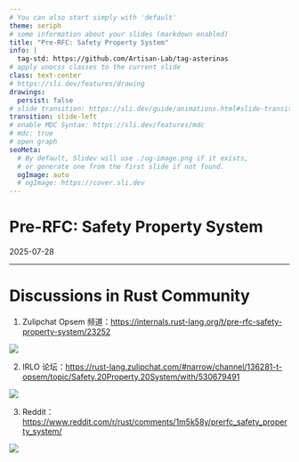 ```yaml
---
# You can also start simply with 'default'
theme: seriph
# some information about your slides (markdown enabled)
title: "Pre-RFC: Safety Property System"
info: |
  tag-std: https://github.com/Artisan-Lab/tag-asterinas
# apply unocss classes to the current slide
class: text-center
# https://sli.dev/features/drawing
drawings:
  persist: false
# slide transition: https://sli.dev/guide/animations.html#slide-transitions
transition: slide-left
# enable MDC Syntax: https://sli.dev/features/mdc
# mdc: true
# open graph
seoMeta:
  # By default, Slidev will use ./og-image.png if it exists,
  # or generate one from the first slide if not found.
  ogImage: auto
  # ogImage: https://cover.sli.dev
---
```


# Pre-RFC: Safety Property System

2025-07-28

---

# Discussions in Rust Community

1. Zulipchat Opsem 频道：<https://internals.rust-lang.org/t/pre-rfc-safety-property-system/23252>

![](https://github.com/user-attachments/assets/b1f9b5d4-9716-4a5e-bdc7-5b6277b045a6)

2. IRLO 论坛：<https://rust-lang.zulipchat.com/#narrow/channel/136281-t-opsem/topic/Safety.20Property.20System/with/530679491>

![](https://github.com/user-attachments/assets/9edba322-23c8-499e-8589-8138ccce3441)

3. Reddit：<https://www.reddit.com/r/rust/comments/1m5k58y/prerfc_safety_property_system/>

![](https://github.com/user-attachments/assets/52951f09-979f-418b-af38-8562476bae87)

